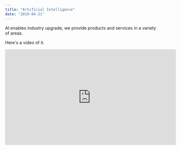 ```yaml
---
title: "Artificial Intelligence"
date: "2019-04-21"
---
```


AI enables industry upgrade, we provide products and services in a variety of areas.

Here's a video of it.

<iframe width="560" height="315" src="https://www.youtube.com/embed/4n0xNbfJLR8" frameborder="0" allowfullscreen></iframe>
